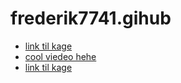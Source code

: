 # frederik7741.gihub
- [link til kage](profil.html)
- [cool viedeo hehe](https://www.youtube.com/watch?v=AX466hNzWWA)
- [link til kage](profil.html)
